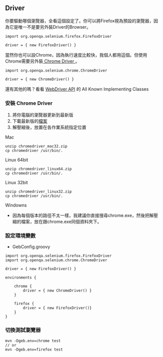 ## Driver
你要驅動哪個瀏覽器，全看這個設定了。你可以將Firefox視為預設的瀏覽器，因為它是唯一不是要另外裝Driver的Browser。
```
import org.openqa.selenium.firefox.FirefoxDriver

driver = { new FirefoxDriver() }
```
當然你也可以設Chrome，因為執行速度比較快，我個人都用這個。但使用Chrome需要另外裝[ Chrome Driver ](https://code.google.com/p/selenium/wiki/ChromeDriver)。
```
import org.openqa.selenium.chrome.ChromeDriver

driver = { new ChromeDriver() }
```

還有其他的嗎？看看 [WebDriver API](http://selenium.googlecode.com/svn/trunk/docs/api/java/org/openqa/selenium/WebDriver.html) 的 All Known Implementing Classes

### 安裝 Chrome Driver
1. 將你電腦的瀏覽器更新到最新版
2. 下載最新版的[檔案](http://chromedriver.storage.googleapis.com/index.html)
3. 解壓縮後，放置在各作業系統指定位置

Mac
```
unzip chromedriver_mac32.zip
cp chromedriver /usr/bin/.
```

Linux 64bit
```
unzip chromedriver_linux64.zip
cp chromedriver /usr/bin/.
```

Linux 32bit
```
unzip chromedriver_linux32.zip
cp chromedriver /usr/bin/.
```

Windowns
* 因為每個版本的路徑不太一樣，我建議你直接搜尋chrome.exe，然後把解壓縮的檔案，放在跟chrome.exe同個資料夾下。

### 設定環境變數
* GebConfig.groovy

```
import org.openqa.selenium.firefox.FirefoxDriver
import org.openqa.selenium.chrome.ChromeDriver

driver = { new FirefoxDriver() }

environments {

    chrome {
        driver = { new ChromeDriver() }
    }

    firefox {
        driver = { new FirefoxDriver()}
    }
}
```
### 切換測試瀏覽器
```
mvn -Dgeb.env=chrome test
// or
mvn -Dgeb.env=firefox test
```
